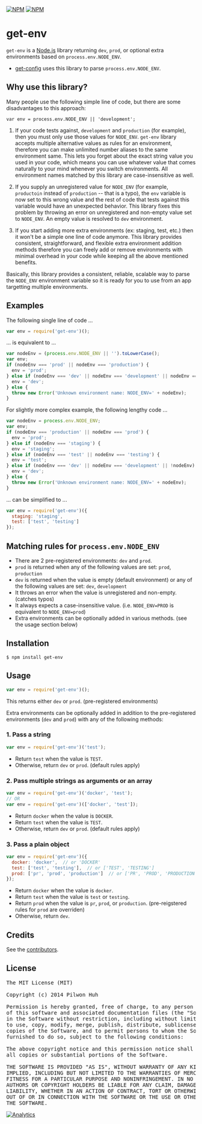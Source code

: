[![NPM](https://nodei.co/npm/get-env.png?downloads=false&stars=false)](https://npmjs.org/package/get-env) [![NPM](https://nodei.co/npm-dl/get-env.png?months=6)](https://npmjs.org/package/get-env)


# get-env

`get-env` is a [Node.js](http://nodejs.org/) library returning `dev`, `prod`, or optional extra environments based on `process.env.NODE_ENV`.

* [get-config](https://github.com/pilwon/node-get-config) uses this library to parse `process.env.NODE_ENV`.


## Why use this library?

Many people use the following simple line of code, but there are some disadvantages to this approach:

    var env = process.env.NODE_ENV || 'development';

1. If your code tests against, `development` and `production` (for example), then you must only use those values for `NODE_ENV`. `get-env` library accepts multiple alternative values as rules for an environment, therefore you can make unlimited number aliases to the same environment same. This lets you forget about the exact string value you used in your code, which means you can use whatever value that comes naturally to your mind whenever you switch environments. All environment names matched by this library are case-insensitive as well.

2. If you supply an unregistered value for `NODE_ENV` (for example, `productoin` instead of `production` -- that is a typo), the `env` variable is now set to this wrong value and the rest of code that tests against this variable would have an unexpected behavior. This library fixes this problem by throwing an error on unregistered and non-empty value set to `NODE_ENV`. An empty value is resolved to `dev` environment.

3. If you start adding more extra environments (ex: staging, test, etc.) then it won't be a simple one line of code anymore. This library provides consistent, straightforward, and flexible extra environment addition methods therefore you can freely add or remove environments with minimal overhead in your code while keeping all the above mentioned benefits.

Basically, this library provides a consistent, reliable, scalable way to parse the `NODE_ENV` environment variable so it is ready for you to use from an app targetting multiple environments.


## Examples

The following single line of code ...

```js
var env = require('get-env')();
```

... is equivalent to ...

```js
var nodeEnv = (process.env.NODE_ENV || '').toLowerCase();
var env;
if (nodeEnv === 'prod' || nodeEnv === 'production') {
  env = 'prod';
} else if (nodeEnv === 'dev' || nodeEnv === 'development' || nodeEnv === '') {
  env = 'dev';
} else {
  throw new Error('Unknown environment name: NODE_ENV=' + nodeEnv);
}
```

For slightly more complex example, the following lengthy code ...

```js
var nodeEnv = process.env.NODE_ENV;
var env;
if (nodeEnv === 'production' || nodeEnv === 'prod') {
  env = 'prod';
} else if (nodeEnv === 'staging') {
  env = 'staging';
} else if (nodeEnv === 'test' || nodeEnv === 'testing') {
  env = 'test';
} else if (nodeEnv === 'dev' || nodeEnv === 'development' || !nodeEnv) {
  env = 'dev';
} else {
  throw new Error('Unknown environment name: NODE_ENV=' + nodeEnv);
}
```

... can be simplified to ...

```js
var env = require('get-env')({
  staging: 'staging',
  test: ['test', 'testing']
});
```


## Matching rules for `process.env.NODE_ENV`

* There are 2 pre-registered environments: `dev` and `prod`.
* `prod` is returned when any of the following values are set: `prod`, `production`
* `dev` is returned when the value is empty (default environment) or any of the following values are set: `dev`, `development`
* It throws an error when the value is unregistered and non-empty. (catches typos)
* It always expects a case-insensitive value. (i.e. `NODE_ENV=PROD` is equivalent to `NODE_ENV=prod`)
* Extra environments can be optionally added in various methods. (see the usage section below)


## Installation

    $ npm install get-env


## Usage

```js
var env = require('get-env')();
```

This returns either `dev` or `prod`. (pre-registered environments)

Extra environments can be optionally added in addition to the pre-registered environments (`dev` and `prod`) with any of the following methods:

### 1. Pass a string

```js
var env = require('get-env')('test');
```

* Return `test` when the value is `TEST`.
* Otherwise, return `dev` or `prod`. (default rules apply)

### 2. Pass multiple strings as arguments or an array

```js
var env = require('get-env')('docker', 'test');
// OR
var env = require('get-env')(['docker', 'test']);
```

* Return `docker` when the value is `DOCKER`.
* Return `test` when the value is `TEST`.
* Otherwise, return `dev` or `prod`. (default rules apply)

### 3. Pass a plain object

```js
var env = require('get-env')({
  docker: 'docker',  // or 'DOCKER'
  test: ['test', 'testing'],  // or ['TEST', 'TESTING']
  prod: ['pr', 'prod', 'production']  // or ['PR', 'PROD', 'PRODUCTION']
});
```

* Return `docker` when the value is `docker`.
* Return `test` when the value is `test` or `testing`.
* Return `prod` when the value is `pr`, `prod`, or `production`. (pre-reigstered rules for `prod` are overriden)
* Otherwise, return `dev`.


## Credits

  See the [contributors](https://github.com/pilwon/node-get-env/graphs/contributors).


## License

<pre>
The MIT License (MIT)

Copyright (c) 2014 Pilwon Huh

Permission is hereby granted, free of charge, to any person obtaining a copy
of this software and associated documentation files (the "Software"), to deal
in the Software without restriction, including without limitation the rights
to use, copy, modify, merge, publish, distribute, sublicense, and/or sell
copies of the Software, and to permit persons to whom the Software is
furnished to do so, subject to the following conditions:

The above copyright notice and this permission notice shall be included in
all copies or substantial portions of the Software.

THE SOFTWARE IS PROVIDED "AS IS", WITHOUT WARRANTY OF ANY KIND, EXPRESS OR
IMPLIED, INCLUDING BUT NOT LIMITED TO THE WARRANTIES OF MERCHANTABILITY,
FITNESS FOR A PARTICULAR PURPOSE AND NONINFRINGEMENT. IN NO EVENT SHALL THE
AUTHORS OR COPYRIGHT HOLDERS BE LIABLE FOR ANY CLAIM, DAMAGES OR OTHER
LIABILITY, WHETHER IN AN ACTION OF CONTRACT, TORT OR OTHERWISE, ARISING FROM,
OUT OF OR IN CONNECTION WITH THE SOFTWARE OR THE USE OR OTHER DEALINGS IN
THE SOFTWARE.
</pre>

[![Analytics](https://ga-beacon.appspot.com/UA-47034562-23/node-get-env/readme?pixel)](https://github.com/pilwon/node-get-env)
